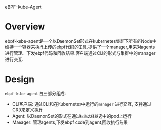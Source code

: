 eBPF-Kube-Agent

# Overview
ebpf-kube-agent是一个以DaemonSet形式在kubernetes集群下所有的Node中维持一个容器来执行上传的ebpf代码的工具.提供了一个manager,用来对agents进行管理、下发ebpf代码和回收结果.客户端通过CLI的形式与集群中的manager进行交互.

# Design

`ebpf-kube-agent` 由三部分组成:
* CLI客户端: 通过CLI和在Kubernetes中运行的`manager` 进行交互, 支持通过CRD来定义执行
* Agent: 以DaemonSet的形式在通过`标签选择器`选中的pod上运行
* Manager: 管理agents,下发ebpf code到agent,回收执行结果






